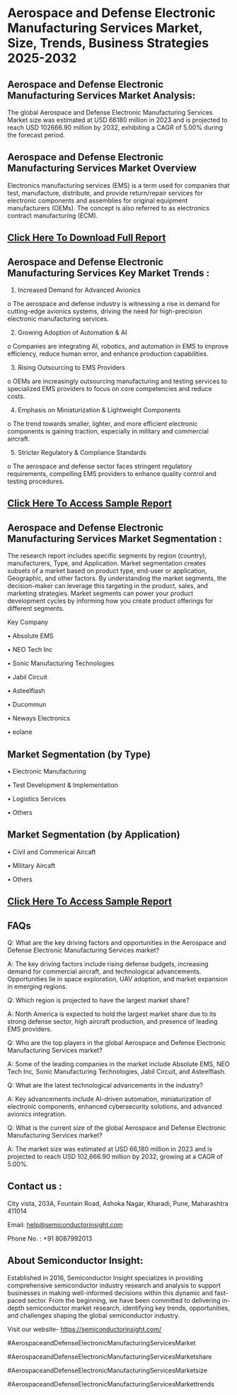 Aerospace and Defense Electronic Manufacturing Services Market, Size, Trends, Business Strategies 2025-2032
=
Aerospace and Defense Electronic Manufacturing Services Market Analysis:
-
The global Aerospace and Defense Electronic Manufacturing Services Market size was estimated at USD 66180 million in 2023 and is projected to reach USD 102666.90 million by 2032, exhibiting a CAGR of 5.00% during the forecast period.

Aerospace and Defense Electronic Manufacturing Services Market Overview
-
Electronics manufacturing services (EMS) is a term used for companies that test, manufacture, distribute, and provide return/repair services for electronic components and assemblies for original equipment manufacturers (OEMs). The concept is also referred to as electronics contract manufacturing (ECM).

[Click Here To Download Full Report](https://semiconductorinsight.com/report/aerospace-and-defense-electronic-manufacturing-services-market-2/)
-
Aerospace and Defense Electronic Manufacturing Services Key Market Trends  :
-
1.	Increased Demand for Advanced Avionics

o	The aerospace and defense industry is witnessing a rise in demand for cutting-edge avionics systems, driving the need for high-precision electronic manufacturing services.

2.	Growing Adoption of Automation & AI

o	Companies are integrating AI, robotics, and automation in EMS to improve efficiency, reduce human error, and enhance production capabilities.

3.	Rising Outsourcing to EMS Providers

o	OEMs are increasingly outsourcing manufacturing and testing services to specialized EMS providers to focus on core competencies and reduce costs.

4.	Emphasis on Miniaturization & Lightweight Components

o	The trend towards smaller, lighter, and more efficient electronic components is gaining traction, especially in military and commercial aircraft.

5.	Stricter Regulatory & Compliance Standards

o	The aerospace and defense sector faces stringent regulatory requirements, compelling EMS providers to enhance quality control and testing procedures.

[Click Here To Access Sample Report](https://semiconductorinsight.com/download-sample-report/?product_id=76996)
-
Aerospace and Defense Electronic Manufacturing Services Market Segmentation :
-
The research report includes specific segments by region (country), manufacturers, Type, and Application. Market segmentation creates subsets of a market based on product type, end-user or application, Geographic, and other factors. By understanding the market segments, the decision-maker can leverage this targeting in the product, sales, and marketing strategies. Market segments can power your product development cycles by informing how you create product offerings for different segments.

Key Company

•	Absolute EMS

•	NEO Tech Inc

•	Sonic Manufacturing Technologies

•	Jabil Circuit

•	Asteelflash

•	Ducommun

•	Neways Electronics

•	eolane

Market Segmentation (by Type)
-
•	Electronic Manufacturing

•	Test Development & Implementation

•	Logistics Services

•	Others

Market Segmentation (by Application)
-
•	Civil and Commerical Aircaft

•	Military Aircaft

•	Others

[Click Here To Access Sample Report](https://semiconductorinsight.com/download-sample-report/?product_id=76996)
-
FAQs
 -
Q: What are the key driving factors and opportunities in the Aerospace and Defense Electronic Manufacturing Services market?

A: The key driving factors include rising defense budgets, increasing demand for commercial aircraft, and technological advancements. Opportunities lie in space exploration, UAV adoption, and market expansion in emerging regions.

Q: Which region is projected to have the largest market share?

A: North America is expected to hold the largest market share due to its strong defense sector, high aircraft production, and presence of leading EMS providers.

Q: Who are the top players in the global Aerospace and Defense Electronic Manufacturing Services market?

A: Some of the leading companies in the market include Absolute EMS, NEO Tech Inc, Sonic Manufacturing Technologies, Jabil Circuit, and Asteelflash.

Q: What are the latest technological advancements in the industry?

A: Key advancements include AI-driven automation, miniaturization of electronic components, enhanced cybersecurity solutions, and advanced avionics integration.

Q: What is the current size of the global Aerospace and Defense Electronic Manufacturing Services market?

A: The market size was estimated at USD 66,180 million in 2023 and is projected to reach USD 102,666.90 million by 2032, growing at a CAGR of 5.00%.

Contact us : 
-
City vista, 203A, Fountain Road, Ashoka Nagar, Kharadi, Pune, Maharashtra 411014

Email: help@semiconductorinsight.com

Phone No. : +91 8087992013

About Semiconductor Insight:
-
Established in 2016, Semiconductor Insight specializes in providing comprehensive semiconductor industry research and analysis to support businesses in making well-informed decisions within this dynamic and fast-paced sector. From the beginning, we have been committed to delivering in-depth semiconductor market research, identifying key trends, opportunities, and challenges shaping the global semiconductor industry.

Visit our website- https://semiconductorinsight.com/

#AerospaceandDefenseElectronicManufacturingServicesMarket 

#AerospaceandDefenseElectronicManufacturingServicesMarketshare

#AerospaceandDefenseElectronicManufacturingServicesMarketsize

#AerospaceandDefenseElectronicManufacturingServicesMarkettrends 
 
 

